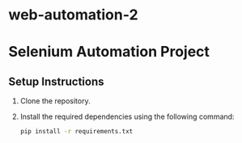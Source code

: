 # web-automation-2
# Selenium Automation Project

## Setup Instructions

1. Clone the repository.
2. Install the required dependencies using the following command:

   ```bash
   pip install -r requirements.txt
